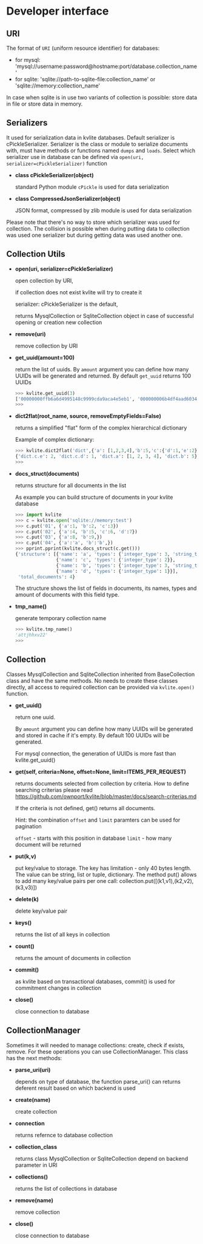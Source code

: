 # Developer interface

## URI

The format of ``URI`` (uniform resource identifier) for databases:

- for mysql: 'mysql://username:password@hostname:port/database.collection_name'
- for sqlite: 'sqlite://path-to-sqlite-file:collection_name' or 'sqlite://memory:collection_name'
 
In case when sqlite is in use two variants of collection is possible: store data in file or store data in memory.


## Serializers

It used for serialization data in kvlite databases. Default serializer is cPickleSerializer. 
Serializer is the class or module to serialize documents with, must have methods or functions named 
``dumps`` and ``loads``. Select which serializer use in database can be defined via `open(uri, serializer=cPickleSerializer)` function

- **class cPickleSerializer(object)**

    standard Python module `cPickle` is used for data serialization 

- **class CompressedJsonSerializer(object)**

    JSON format, compressed by zlib module is used for data serialization

Please note that there's no way to store which serializer was used for collection. The collision is possible when during putting data to collection was used one serializer but during getting data was used another one.

## Collection Utils

- **open(uri, serializer=cPickleSerializer)**

    open collection by URI, 
    
    if collection does not exist kvlite will try to create it
    
    serializer: cPickleSerializer is the default,

    returns MysqlCollection or SqliteCollection object in case of successful opening or creation new collection 
    
- **remove(uri)**

    remove collection by URI

- **get_uuid(amount=100)**

    return the list of uuids. By `amount` argument you can define how many UUIDs will be generated and returned. By default `get_uuid` returns 100 UUIDs
    ```python
    >>> kvlite.get_uuid(3)
    ['00000000ffb6a6d4995148c9999cda9aca4e5eb1', '000000006b4df4aad6034083a8197e0eec85d37e', '00000000a8f3a84c5b8a44598095f0f1f9de07a1']
    >>>
    ``` 
 
- **dict2flat(root_name, source, removeEmptyFields=False)**

    returns a simplified "flat" form of the complex hierarchical dictionary

    Example of complex dictionary:
    ```python
    >>> kvlite.dict2flat('dict',{'a': [1,2,3,4],'b':5,'c':{'d':1,'e':2}})
    {'dict.c.e': 2, 'dict.c.d': 1, 'dict.a': [1, 2, 3, 4], 'dict.b': 5}
    >>>
    ```

- **docs_struct(documents)**

    returns structure for all documents in the list

    As example you can build structure of documents in your kvlite database
    ```python
    >>> import kvlite
    >>> c = kvlite.open('sqlite://memory:test')
    >>> c.put('01', {'a':1, 'b':2, 'c':3})
    >>> c.put('02', {'a':4, 'b':5, 'c':6, 'd':7})
    >>> c.put('03', {'a':8, 'b':9,})
    >>> c.put('04', {'a':'a', 'b':'b',})
    >>> pprint.pprint(kvlite.docs_struct(c.get()))
    {'structure': [{'name': 'a', 'types': {'integer_type': 3, 'string_type': 1}},
                   {'name': 'c', 'types': {'integer_type': 2}},
                   {'name': 'b', 'types': {'integer_type': 3, 'string_type': 1}},
                   {'name': 'd', 'types': {'integer_type': 1}}],
     'total_documents': 4}
    ```
    The structure shows the list of fields in documents, its names, types and amount of documents
    with this field type. 
    
- **tmp_name()**

    generate temporary collection name
    ```python
    >>> kvlite.tmp_name()
    'attjhhxv22'
    >>>
    ```

## Collection

Classes MysqlCollection and SqliteCollection inherited from BaseCollection class and have the same methods. No needs to create these classes directly, all access to required collection can be provided via `kvlite.open()` function. 

- **get_uuid()**

    return one uuid. 
        
    By `amount` argument you can define how many UUIDs will be generated and 
    stored in cache if it's empty. By default 100 UUIDs will be generated.
        
    For mysql connection, the generation of UUIDs is more fast than kvlite.get_uuid()

- **get(self, criteria=None, offset=None, limit=ITEMS_PER_REQUEST)**

    returns documents selected from collection by criteria. How to define searching criterias please read <https://github.com/ownport/kvlite/blob/master/docs/search-criterias.md>
            
    If the criteria is not defined, get() returns all documents.

    Hint: the combination `offset` and `limit` paramters can be used for pagination
            
    `offset` - starts with this position in database
    `limit` - how many document will be returned

- **put(k,v)**
    
    put key/value to storage. The key has limitation - only 40 bytes length. The value can be string, list or tuple, dictionary. The method put() allows to add many key/value pairs per one call: collection.put([(k1,v1),(k2,v2),(k3,v3)])
    
- **delete(k)**
    
    delete key/value pair
    
- **keys()**
    
    returns the list of all keys in collection
    
- **count()**
    
    returns the amount of documents in collection
    
- **commit()**

    as kvlite based on transactional databases, commit() is used for commitment changes in collection
    
- **close()**

    close connection to database

## CollectionManager

Sometimes it will needed to manage collections: create, check if exists, remove. For these operations you can use CollectionManager. This class has the next methods:

- **parse_uri(uri)**

    depends on type of database, the function parse_uri() can returns deferent result based on which backend is used
    
- **create(name)**

    create collection

- **connection**

    returns refernce to database collection

- **collection_class**

    returns class MysqlCollection or SqliteCollection depend on backend parameter in URI
    
- **collections()**

    returns the list of collections in database
    
- **remove(name)**
    
    remove collection
    
- **close()**

    close connection to database


